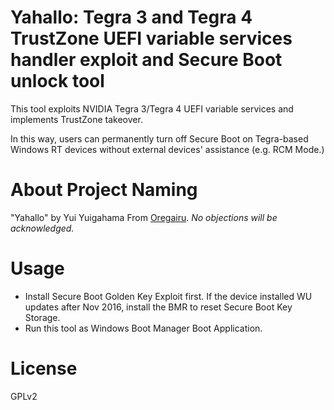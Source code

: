 # Yahallo: Tegra 3 and Tegra 4 TrustZone UEFI variable services handler exploit and Secure Boot unlock tool

This tool exploits NVIDIA Tegra 3/Tegra 4 UEFI variable services and implements TrustZone takeover.

In this way, users can permanently turn off Secure Boot on Tegra-based Windows RT devices without external devices' assistance (e.g. RCM Mode.)

# About Project Naming
"Yahallo" by Yui Yuigahama From [Oregairu](https://www.youtube.com/watch?v=jVOQr-zCWK8). _No objections will be acknowledged._

# Usage
- Install Secure Boot Golden Key Exploit first. If the device installed WU updates after Nov 2016, install the BMR to reset Secure Boot Key Storage.
- Run this tool as Windows Boot Manager Boot Application.

# License
GPLv2
